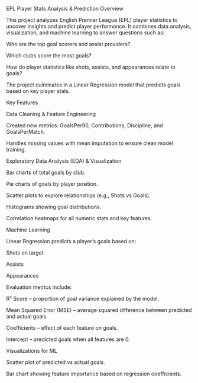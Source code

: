 EPL Player Stats Analysis & Prediction
Overview

This project analyzes English Premier League (EPL) player statistics to uncover insights and predict player performance. It combines data analysis, visualization, and machine learning to answer questions such as:

Who are the top goal scorers and assist providers?

Which clubs score the most goals?

How do player statistics like shots, assists, and appearances relate to goals?

The project culminates in a Linear Regression model that predicts goals based on key player stats.

Key Features

Data Cleaning & Feature Engineering

Created new metrics: GoalsPer90, Contributions, Discipline, and GoalsPerMatch.

Handles missing values with mean imputation to ensure clean model training.

Exploratory Data Analysis (EDA) & Visualization

Bar charts of total goals by club.

Pie charts of goals by player position.

Scatter plots to explore relationships (e.g., Shots vs Goals).

Histograms showing goal distributions.

Correlation heatmaps for all numeric stats and key features.

Machine Learning

Linear Regression predicts a player’s goals based on:

Shots on target

Assists

Appearances

Evaluation metrics include:

R² Score – proportion of goal variance explained by the model.

Mean Squared Error (MSE) – average squared difference between predicted and actual goals.

Coefficients – effect of each feature on goals.

Intercept – predicted goals when all features are 0.

Visualizations for ML

Scatter plot of predicted vs actual goals.

Bar chart showing feature importance based on regression coefficients.
